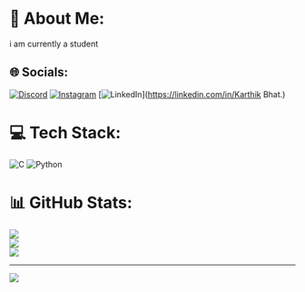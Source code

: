 # 💫 About Me:
i am currently a student<br>


## 🌐 Socials:
[![Discord](https://img.shields.io/badge/Discord-%237289DA.svg?logo=discord&logoColor=white)](https://discord.gg/karthikbhat_31594) [![Instagram](https://img.shields.io/badge/Instagram-%23E4405F.svg?logo=Instagram&logoColor=white)](https://instagram.com/karthik_bhat__07) [![LinkedIn](https://img.shields.io/badge/LinkedIn-%230077B5.svg?logo=linkedin&logoColor=white)](https://linkedin.com/in/Karthik Bhat.) 

# 💻 Tech Stack:
![C](https://img.shields.io/badge/c-%2300599C.svg?style=for-the-badge&logo=c&logoColor=white) ![Python](https://img.shields.io/badge/python-3670A0?style=for-the-badge&logo=python&logoColor=ffdd54)
# 📊 GitHub Stats:
![](https://github-readme-stats.vercel.app/api?username=KarthikBhat2021&theme=shadow_blue&hide_border=false&include_all_commits=false&count_private=false)<br/>
![](https://github-readme-streak-stats.herokuapp.com/?user=KarthikBhat2021&theme=shadow_blue&hide_border=false)<br/>
![](https://github-readme-stats.vercel.app/api/top-langs/?username=KarthikBhat2021&theme=shadow_blue&hide_border=false&include_all_commits=false&count_private=false&layout=compact)

---
[![](https://visitcount.itsvg.in/api?id=KarthikBhat2021&icon=0&color=0)](https://visitcount.itsvg.in)

<!-- Proudly created with GPRM ( https://gprm.itsvg.in ) -->
